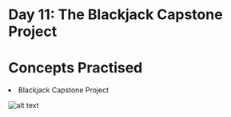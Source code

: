 # Day 11: The Blackjack Capstone Project

# Concepts Practised
<li> Blackjack Capstone Project </li>

![alt text](https://github.com/marroth2808/100-Days-of-Code-The-Complete-Python-Pro-Bootcamp/blob/main/Day%2011/Blackjack.gif)

